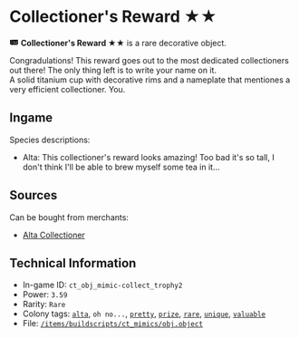 # Collectioner's Reward ★★

<img src="https://raw.githubusercontent.com/Ceterai/Enternia/main/objects/alta/eds/decorative/table/icon.png" alt="Collectioner's Reward ★★ icon" loading="lazy" height=16px width="auto" /> **Collectioner's Reward ★★** is a rare decorative object.

Congradulations! This reward goes out to the most dedicated collectioners out there! The only thing left is to write your name on it.  
A solid titanium cup with decorative rims and a nameplate that mentiones a very efficient collectioner. You.

## Ingame

Species descriptions:

- Alta: This collectioner's reward looks amazing! Too bad it's so tall, I don't think I'll be able to brew myself some tea in it...

## Sources

Can be bought from merchants:

- [Alta Collectioner](https://ceterai.github.io/MyEnternia/Wiki/AltaCollectioner)

## Technical Information

- In-game ID: `ct_obj_mimic-collect_trophy2`
- Power: `3.59`
- Rarity: `Rare`
- Colony tags: [`alta`](https://ceterai.github.io/MyEnternia/Wiki/Tags/Alta), `oh no...`, [`pretty`](https://ceterai.github.io/MyEnternia/Wiki/Tags/Pretty), [`prize`](https://ceterai.github.io/MyEnternia/Wiki/Tags/Prize), [`rare`](https://ceterai.github.io/MyEnternia/Wiki/Tags/Rare), [`unique`](https://ceterai.github.io/MyEnternia/Wiki/Tags/Unique), [`valuable`](https://ceterai.github.io/MyEnternia/Wiki/Tags/Valuable)
- File: [`/items/buildscripts/ct_mimics/obj.object`](https://github.com/Ceterai/Enternia/blob/main/items/buildscripts/ct_mimics/obj.object)
